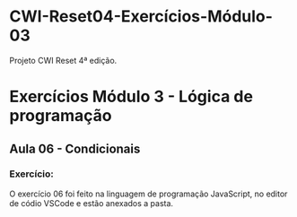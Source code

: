 # CWI-Reset04-Exercícios-Módulo-03

Projeto CWI Reset 4ª edição. 


# Exercícios Módulo 3 - Lógica de programação 
## Aula 06 - Condicionais

### Exercício:
O exercício 06 foi feito na linguagem de programação JavaScript, no editor de códio VSCode e estão anexados a pasta.
